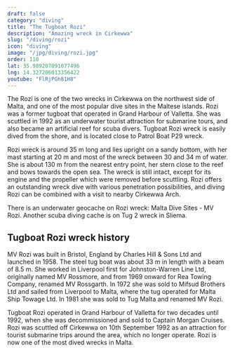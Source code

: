 ```yaml
---
draft: false
category: "diving"
title: "The Tugboat Rozi"
description: "Amazing wreck in Cirkewwa"
slug: "/diving/rozi"
icon: "diving"
image: "/jpg/diving/rozi.jpg"
order: 110
lat: 35.989207091077496
lng: 14.327206013356422
youtube: "FlRjPGh81H8"
---
```

The Rozi is one of the two wrecks in Cirkewwa on the northwest side of Malta, and one of the most popular dive sites in the Maltese islands. Rozi was a former tugboat that operated in Grand Harbour of Valletta. She was scuttled in 1992 as an underwater tourist attraction for submarine tours, and also became an artificial reef for scuba divers. Tugboat Rozi wreck is easily dived from the shore, and is located close to Patrol Boat P29 wreck.

Rozi wreck is around 35 m long and lies upright on a sandy bottom, with her mast starting at 20 m and most of the wreck between 30 and 34 m of water. She is about 130 m from the nearest entry point, her stern close to the reef and bows towards the open sea. The wreck is still intact, except for its engine and the propeller which were removed before scuttling. Rozi offers an outstanding wreck dive with various penetration possibilities, and diving Rozi can be combined with a visit to nearby Cirkewwa Arch.

There is an underwater geocache on Rozi wreck: Malta Dive Sites - MV Rozi. Another scuba diving cache is on Tug 2 wreck in Sliema.

## Tugboat Rozi wreck history

MV Rozi was built in Bristol, England by Charles Hill & Sons Ltd and launched in 1958. The steel tug boat was about 33 m in length with a beam of 8.5 m. She worked in Liverpool first for Johnston-Warren Line Ltd, originally named MV Rossmore, and from 1969 onward for Rea Towing Company, renamed MV Rossgarth. In 1972 she was sold to Mifsud Brothers Ltd and sailed from Liverpool to Malta, where the tug operated for Malta Ship Towage Ltd. In 1981 she was sold to Tug Malta and renamed MV Rozi.

Tugboat Rozi operated in Grand Harbour of Valletta for two decades until 1992, when she was decommissioned and sold to Captain Morgan Cruises. Rozi was scuttled off Cirkewwa on 10th September 1992 as an attraction for tourist submarine trips around the area, which no longer operate. Rozi is now one of the most dived wrecks in Malta.